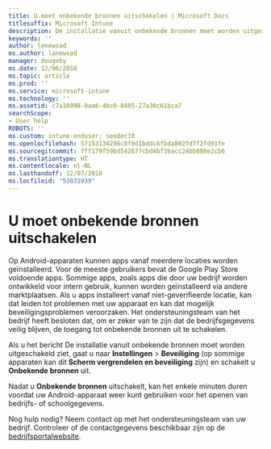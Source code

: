 ```yaml
---
title: U moet onbekende bronnen uitschakelen | Microsoft Docs
titlesuffix: Microsoft Intune
description: De installatie vanuit onbekende bronnen moet worden uitgeschakeld.
keywords: ''
author: lenewsad
ms.author: lanewsad
manager: dougeby
ms.date: 12/06/2018
ms.topic: article
ms.prod: ''
ms.service: microsoft-intune
ms.technology: ''
ms.assetid: c7a10998-9aa6-4bc0-8405-27a30c61bca7
searchScope:
- User help
ROBOTS: ''
ms.custom: intune-enduser; seodec18
ms.openlocfilehash: 57153134296c8f0d1bddc6fbda802fd7f2fd91fe
ms.sourcegitcommit: fff179f59bd542677cbd4bf3bacc24bb880e2cb6
ms.translationtype: HT
ms.contentlocale: nl-NL
ms.lasthandoff: 12/07/2018
ms.locfileid: "53031939"
---
```

# <a name="you-need-to-turn-off-unknown-sources"></a>U moet onbekende bronnen uitschakelen

Op Android-apparaten kunnen apps vanaf meerdere locaties worden geïnstalleerd. Voor de meeste gebruikers bevat de Google Play Store voldoende apps. Sommige apps, zoals apps die door uw bedrijf worden ontwikkeld voor intern gebruik, kunnen worden geïnstalleerd via andere marktplaatsen. Als u apps installeert vanaf niet-geverifieerde locatie, kan dat leiden tot problemen met uw apparaat en kan dat mogelijk beveiligingsproblemen veroorzaken. Het ondersteuningsteam van het bedrijf heeft besloten dat, om er zeker van te zijn dat de bedrijfsgegevens veilig blijven, de toegang tot onbekende bronnen uit te schakelen.

Als u het bericht De installatie vanuit onbekende bronnen moet worden uitgeschakeld ziet, gaat u naar **Instellingen** > **Beveiliging** (op sommige apparaten kan dit **Scherm vergrendelen en beveiliging** zijn) en schakelt u **Onbekende bronnen** uit.

Nadat u **Onbekende bronnen** uitschakelt, kan het enkele minuten duren voordat uw Android-apparaat weer kunt gebruiken voor het openen van bedrijfs- of schoolgegevens.

Nog hulp nodig? Neem contact op met het ondersteuningsteam van uw bedrijf. Controleer of de contactgegevens beschikbaar zijn op de [bedrijfsportalwebsite](https://go.microsoft.com/fwlink/?linkid=2010980).

